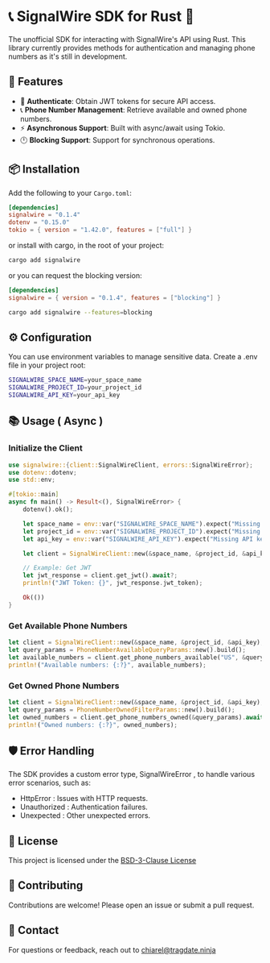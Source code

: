 # 📞 SignalWire SDK for Rust 🦀

The unofficial SDK for interacting with SignalWire's API using Rust. 
This library currently provides methods for authentication and managing phone numbers as it's still in development.

## 🚀 Features

- 🔐  **Authenticate**: Obtain JWT tokens for secure API access.
- 📞  **Phone Number Management**: Retrieve available and owned phone numbers.
- ⚡ **Asynchronous Support**: Built with async/await using Tokio.
- 🕛 **Blocking Support**: Support for synchronous operations.

## 📦 Installation

Add the following to your `Cargo.toml`:

```toml
[dependencies]
signalwire = "0.1.4"
dotenv = "0.15.0"
tokio = { version = "1.42.0", features = ["full"] }
```

or install with cargo, in the root of your project:

```bash
cargo add signalwire
```

or you can request the blocking version:

```toml
[dependencies]
signalwire = { version = "0.1.4", features = ["blocking"] }
```

```bash
cargo add signalwire --features=blocking
```

## ⚙️ Configuration

You can use environment variables to manage sensitive data. Create a  .env  file in your project root:

```bash
SIGNALWIRE_SPACE_NAME=your_space_name
SIGNALWIRE_PROJECT_ID=your_project_id
SIGNALWIRE_API_KEY=your_api_key
```

## 📚 Usage ( Async )

### Initialize the Client

```rust
use signalwire::{client::SignalWireClient, errors::SignalWireError};
use dotenv::dotenv;
use std::env;

#[tokio::main]
async fn main() -> Result<(), SignalWireError> {
    dotenv().ok();

    let space_name = env::var("SIGNALWIRE_SPACE_NAME").expect("Missing space name");
    let project_id = env::var("SIGNALWIRE_PROJECT_ID").expect("Missing project ID");
    let api_key = env::var("SIGNALWIRE_API_KEY").expect("Missing API key");

    let client = SignalWireClient::new(&space_name, &project_id, &api_key);

    // Example: Get JWT
    let jwt_response = client.get_jwt().await?;
    println!("JWT Token: {}", jwt_response.jwt_token);

    Ok(())
}
```

### Get Available Phone Numbers

```rust
let client = SignalWireClient::new(&space_name, &project_id, &api_key);
let query_params = PhoneNumberAvailableQueryParams::new().build();
let available_numbers = client.get_phone_numbers_available("US", &query_params).await?;
println!("Available numbers: {:?}", available_numbers);
```

### Get Owned Phone Numbers

```rust
let client = SignalWireClient::new(&space_name, &project_id, &api_key);
let query_params = PhoneNumberOwnedFilterParams::new().build();
let owned_numbers = client.get_phone_numbers_owned(&query_params).await?;
println!("Owned numbers: {:?}", owned_numbers);
```

## 🛡️ Error Handling

The SDK provides a custom error type,  SignalWireError , to handle various error scenarios, such as:

- HttpError : Issues with HTTP requests.
- Unauthorized : Authentication failures.
- Unexpected : Other unexpected errors.

## 📜 License

This project is licensed under the [BSD-3-Clause License](LICENSE)

## 🤝 Contributing

Contributions are welcome! Please open an issue or submit a pull request.

## 📧 Contact

For questions or feedback, reach out to chiarel@tragdate.ninja
